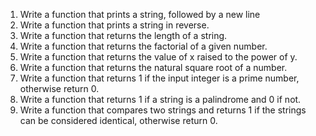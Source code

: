 1. Write a function that prints a string, followed by a new line
2. Write a function that prints a string in reverse.
3. Write a function that returns the length of a string.
4. Write a function that returns the factorial of a given number.
5. Write a function that returns the value of x raised to the power of y.
6. Write a function that returns the natural square root of a number.
7. Write a function that returns 1 if the input integer is a prime number, otherwise return 0.
8. Write a function that returns 1 if a string is a palindrome and 0 if not.
9. Write a function that compares two strings and returns 1 if the strings can be considered identical, otherwise return 0.
